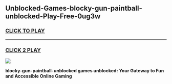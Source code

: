 
## Unblocked-Games-blocky-gun-paintball-unblocked-Play-Free-0ug3w
<h3>
<a href="https://premium76.site?title=blocky-gun-paintball-unblocked&ref=10A">CLICK TO PLAY</a></h3>
<hr>

<h3>
<a href="https://premium76.site?title=blocky-gun-paintball-unblocked&ref=10A">CLICK 2 PLAY</a>
  
</h3>

<a href="https://premium76.site?title=blocky-gun-paintball-unblocked&ref=10A"><img src="https://clearcache.store/games.png"></a>


**blocky-gun-paintball-unblocked games unblocked: Your Gateway to Fun and Accessible Online Gaming**
